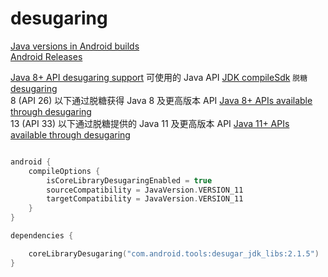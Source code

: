# desugaring

[Java versions in Android builds](https://developer.android.com/build/jdks)  
[Android Releases](https://developer.android.com/about/versions)  

[Java 8+ API desugaring support](https://developer.android.com/studio/write/java8-support#library-desugaring)
可使用的 Java API [JDK compileSdk](https://developer.android.com/build/jdks#compileSdk) `脱糖` [desugaring](https://developer.android.com/studio/write/java8-support)  
8 (API 26) 以下通过脱糖获得 Java 8 及更高版本 API [Java 8+ APIs available through desugaring](https://developer.android.com/studio/write/java8-support-table)  
13 (API 33) 以下通过脱糖提供的 Java 11 及更高版本 API [Java 11+ APIs available through desugaring](https://developer.android.com/studio/write/java11-default-support-table)

```kotlin

android {
    compileOptions {
        isCoreLibraryDesugaringEnabled = true
        sourceCompatibility = JavaVersion.VERSION_11
        targetCompatibility = JavaVersion.VERSION_11
    }
}

dependencies {

    coreLibraryDesugaring("com.android.tools:desugar_jdk_libs:2.1.5")
}
```

